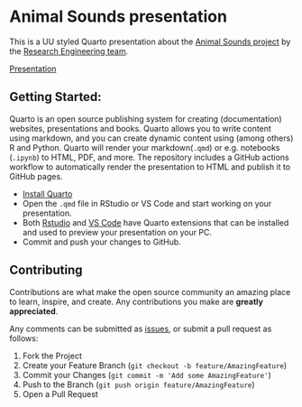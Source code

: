 # Animal Sounds presentation

This is a UU styled Quarto presentation about the [Animal Sounds project](https://github.com/UtrechtUniversity/animal-sounds) by the [Research Engineering team](https://uu.nl/research-engineering). 

[Presentation](https://utrechtuniversity.github.io/re-presentation-animalsounds/slides)

## Getting Started:

Quarto is an open source publishing system for creating (documentation) websites, presentations and books. Quarto allows you to write content using markdown, and you can create dynamic content using (among others) R and Python. Quarto will render your markdown(`.qmd`) or e.g. notebooks (`.ipynb`) to HTML, PDF, and more. The repository includes a GitHub actions workflow to automatically render the presentation to HTML and publish it to GitHub pages.

- [Install Quarto](https://quarto.org/docs/get-started/)
- Open the `.qmd` file in RStudio or VS Code and start working on your presentation. 
- Both [Rstudio](https://quarto.org/docs/get-started/hello/rstudio.html) and [VS Code](https://quarto.org/docs/get-started/hello/vscode.html) have Quarto extensions that can be installed and used to preview your presentation on your PC.
- Commit and push your changes to GitHub.

<!-- CONTRIBUTING -->
## Contributing

Contributions are what make the open source community an amazing place to learn, inspire, and create. Any contributions you make are **greatly appreciated**.

Any comments can be submitted as [issues](https://github.com/UtrechtUniversity/uu-quarto-presentation-template/issues/new/choose), or submit a pull request as follows:

1. Fork the Project
2. Create your Feature Branch (`git checkout -b feature/AmazingFeature`)
3. Commit your Changes (`git commit -m 'Add some AmazingFeature'`)
4. Push to the Branch (`git push origin feature/AmazingFeature`)
5. Open a Pull Request

